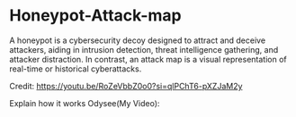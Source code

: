 # Honeypot-Attack-map
A honeypot is a cybersecurity decoy designed to attract and deceive attackers, aiding in intrusion detection, threat intelligence gathering, and attacker distraction. In contrast, an attack map is a visual representation of real-time or historical cyberattacks.

Credit: https://youtu.be/RoZeVbbZ0o0?si=qlPChT6-pXZJaM2y

Explain how it works
Odysee(My Video): 

